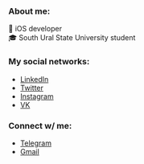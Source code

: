 ### About me:
 iOS developer<br>
🎓 South Ural State University student

### My social networks:
- [LinkedIn](https://www.linkedin.com/in/artyomzagoskin/)
- [Twitter](https://www.twitter.com/MrZzzago)
- [Instagram](https://www.instagram.com/tyoma_zago/)
- [VK](https://www.vk.com/inxel)

### Connect w/ me:
- [Telegram](https://www.t.me/arty_zago)
- [Gmail](https://mail.google.com/mail/?view=cm&source=mailto&to=artyzago@gmail.com)

<!--
**Inxel/Inxel** is a ✨ _special_ ✨ repository because its `README.md` (this file) appears on your GitHub profile.

Here are some ideas to get you started:

- 🔭 I’m currently working on ...
- 🌱 I’m currently learning ...
- 👯 I’m looking to collaborate on ...
- 🤔 I’m looking for help with ...
- 💬 Ask me about ...
- 📫 How to reach me: ...
- 😄 Pronouns: ...
- ⚡ Fun fact: ...
-->
